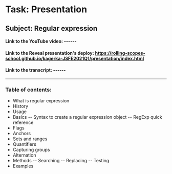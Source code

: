 # Task: Presentation
## Subject: Regular expression

#### Link to the YouTube video: ------

#### Link to the Reveal presentation's deploy: https://rolling-scopes-school.github.io/kagerka-JSFE2021Q1/presentation/index.html

#### Link to the transcript: ------

-----
### Table of contents:
- What is regular expression
- History
- Usage
- Basics
-- Syntax to create a regular expression object
-- RegExp quick reference
- Flags
- Anchors
- Sets and ranges
- Quantifiers
- Capturing groups
- Alternation
- Methods
-- Searching
-- Replacing
-- Testing
- Examples
